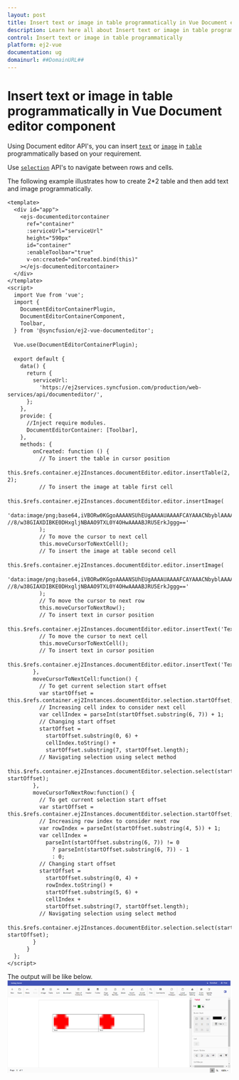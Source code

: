 ```yaml
---
layout: post
title: Insert text or image in table programmatically in Vue Document editor component | Syncfusion
description: Learn here all about Insert text or image in table programmatically in Syncfusion Vue Document editor component of Syncfusion Essential JS 2 and more.
control: Insert text or image in table programmatically 
platform: ej2-vue
documentation: ug
domainurl: ##DomainURL##
---
```


# Insert text or image in table programmatically in Vue Document editor component

Using Document editor API's, you can insert [`text`](../../document-editor/how-to/insert-text-in-current-position/#insert-text-in-current-cursor-position) or [`image`](../../document-editor/image/#images) in [`table`](../../document-editor/table/#create-a-table) programmatically based on your requirement.

Use [`selection`](../../document-editor/how-to/move-selection-to-specific-position/#selects-content-based-on-start-and-end-hierarchical-index) API's to navigate between rows and cells.

The following example illustrates how to create 2*2 table and then add text and image programmatically.

```
<template>
  <div id="app">
    <ejs-documenteditorcontainer
      ref="container"
      :serviceUrl="serviceUrl"
      height="590px"
      id="container"
      :enableToolbar="true"
      v-on:created="onCreated.bind(this)"
    ></ejs-documenteditorcontainer>
  </div>
</template>
<script>
  import Vue from 'vue';
  import {
    DocumentEditorContainerPlugin,
    DocumentEditorContainerComponent,
    Toolbar,
  } from '@syncfusion/ej2-vue-documenteditor';

  Vue.use(DocumentEditorContainerPlugin);

  export default {
    data() {
      return {
        serviceUrl:
          'https://ej2services.syncfusion.com/production/web-services/api/documenteditor/',
      };
    },
    provide: {
      //Inject require modules.
      DocumentEditorContainer: [Toolbar],
    },
    methods: {
        onCreated: function () {
          // To insert the table in cursor position
          this.$refs.container.ej2Instances.documentEditor.editor.insertTable(2, 2);
          // To insert the image at table first cell
          this.$refs.container.ej2Instances.documentEditor.editor.insertImage(
            'data:image/png;base64,iVBORw0KGgoAAAANSUhEUgAAAAUAAAAFCAYAAACNbyblAAAAHElEQVQI12P4    //8/w38GIAXDIBKE0DHxgljNBAAO9TXL0Y4OHwAAAABJRU5ErkJggg=='
          );
          // To move the cursor to next cell
          this.moveCursorToNextCell();
          // To insert the image at table second cell
          this.$refs.container.ej2Instances.documentEditor.editor.insertImage(
            'data:image/png;base64,iVBORw0KGgoAAAANSUhEUgAAAAUAAAAFCAYAAACNbyblAAAAHElEQVQI12P4    //8/w38GIAXDIBKE0DHxgljNBAAO9TXL0Y4OHwAAAABJRU5ErkJggg=='
          );
          // To move the cursor to next row
          this.moveCursorToNextRow();
          // To insert text in cursor position
          this.$refs.container.ej2Instances.documentEditor.editor.insertText('Text');
          // To move the cursor to next cell
          this.moveCursorToNextCell();
          // To insert text in cursor position
          this.$refs.container.ej2Instances.documentEditor.editor.insertText('Text');
        },
        moveCursorToNextCell:function() {
          // To get current selection start offset
          var startOffset = this.$refs.container.ej2Instances.documentEditor.selection.startOffset;
          // Increasing cell index to consider next cell
          var cellIndex = parseInt(startOffset.substring(6, 7)) + 1;
          // Changing start offset
          startOffset =
            startOffset.substring(0, 6) +
            cellIndex.toString() +
            startOffset.substring(7, startOffset.length);
          // Navigating selection using select method
          this.$refs.container.ej2Instances.documentEditor.selection.select(startOffset, startOffset);
        },
        moveCursorToNextRow:function() {
          // To get current selection start offset
          var startOffset = this.$refs.container.ej2Instances.documentEditor.selection.startOffset;
          // Increasing row index to consider next row
          var rowIndex = parseInt(startOffset.substring(4, 5)) + 1;
          var cellIndex =
            parseInt(startOffset.substring(6, 7)) != 0
              ? parseInt(startOffset.substring(6, 7)) - 1
              : 0;
          // Changing start offset
          startOffset =
            startOffset.substring(0, 4) +
            rowIndex.toString() +
            startOffset.substring(5, 6) +
            cellIndex +
            startOffset.substring(7, startOffset.length);
          // Navigating selection using select method
          this.$refs.container.ej2Instances.documentEditor.selection.select(startOffset, startOffset);
        }
      }
  };
</script>
```

The output will be like below.
![Insert text or image in table programmatically](../images/table-image.png)
